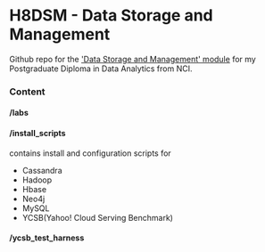 ﻿# H8DSM - Data Storage and Management

Github repo for the ['Data Storage and Management' module](http://courses.ncirl.ie/index.cfm/page/module/moduleId/20401) for my Postgraduate Diploma in Data Analytics from NCI.

### Content

#### /labs

#### /install_scripts

contains install and configuration scripts for 

   - Cassandra
   - Hadoop
   - Hbase
   - Neo4j
   - MySQL
   - YCSB(Yahoo! Cloud Serving Benchmark)

#### /ycsb_test_harness

